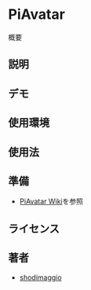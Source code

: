 PiAvatar
====

概要

## 説明

## デモ

## 使用環境

## 使用法

## 準備

- [PiAvatar Wiki](https://github.com/shodimaggio/PiAvatar/wiki)を参照

## ライセンス

<!-- [MIT](https://github.com/tcnksm/tool/blob/master/LICENCE) -->

## 著者

- [shodimaggio](https://github.com/shodimaggio)


